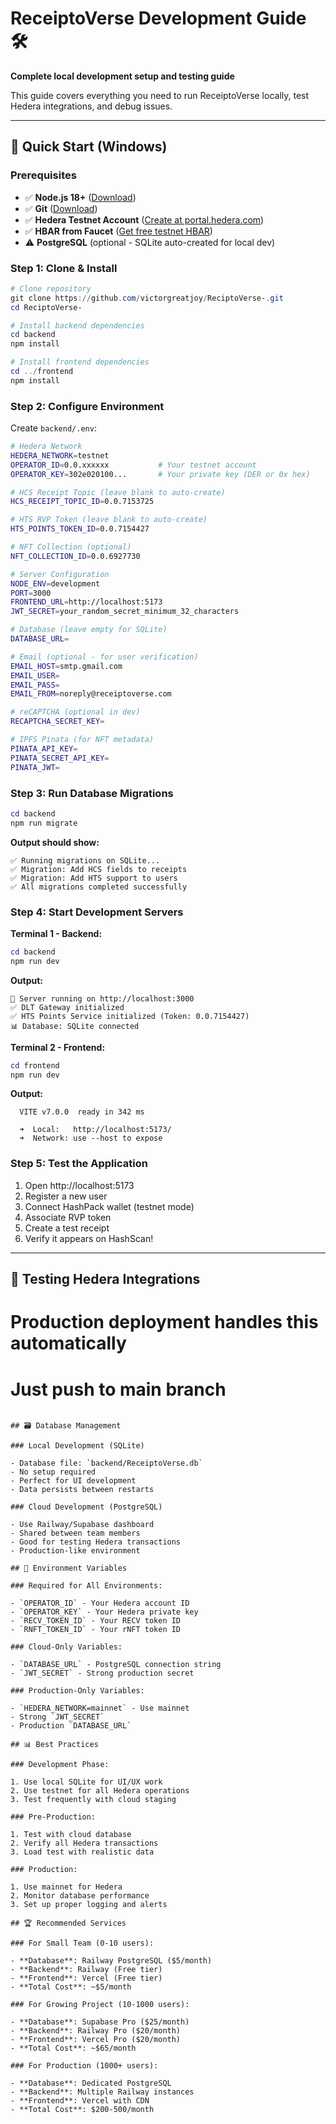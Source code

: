 # ReceiptoVerse Development Guide 🛠️

**Complete local development setup and testing guide**

This guide covers everything you need to run ReceiptoVerse locally, test Hedera integrations, and debug issues.

---

## 🚀 Quick Start (Windows)

### Prerequisites

- ✅ **Node.js 18+** ([Download](https://nodejs.org/))
- ✅ **Git** ([Download](https://git-scm.com/))
- ✅ **Hedera Testnet Account** ([Create at portal.hedera.com](https://portal.hedera.com/))
- ✅ **HBAR from Faucet** ([Get free testnet HBAR](https://portal.hedera.com/faucet))
- ⚠️ **PostgreSQL** (optional - SQLite auto-created for local dev)

### Step 1: Clone & Install

```powershell
# Clone repository
git clone https://github.com/victorgreatjoy/ReciptoVerse-.git
cd ReciptoVerse-

# Install backend dependencies
cd backend
npm install

# Install frontend dependencies
cd ../frontend
npm install
```

### Step 2: Configure Environment

Create `backend/.env`:

```bash
# Hedera Network
HEDERA_NETWORK=testnet
OPERATOR_ID=0.0.xxxxxx           # Your testnet account
OPERATOR_KEY=302e020100...       # Your private key (DER or 0x hex)

# HCS Receipt Topic (leave blank to auto-create)
HCS_RECEIPT_TOPIC_ID=0.0.7153725

# HTS RVP Token (leave blank to auto-create)
HTS_POINTS_TOKEN_ID=0.0.7154427

# NFT Collection (optional)
NFT_COLLECTION_ID=0.0.6927730

# Server Configuration
NODE_ENV=development
PORT=3000
FRONTEND_URL=http://localhost:5173
JWT_SECRET=your_random_secret_minimum_32_characters

# Database (leave empty for SQLite)
DATABASE_URL=

# Email (optional - for user verification)
EMAIL_HOST=smtp.gmail.com
EMAIL_USER=
EMAIL_PASS=
EMAIL_FROM=noreply@receiptoverse.com

# reCAPTCHA (optional in dev)
RECAPTCHA_SECRET_KEY=

# IPFS Pinata (for NFT metadata)
PINATA_API_KEY=
PINATA_SECRET_API_KEY=
PINATA_JWT=
```

### Step 3: Run Database Migrations

```powershell
cd backend
npm run migrate
```

**Output should show:**

```
✅ Running migrations on SQLite...
✅ Migration: Add HCS fields to receipts
✅ Migration: Add HTS support to users
✅ All migrations completed successfully
```

### Step 4: Start Development Servers

**Terminal 1 - Backend:**

```powershell
cd backend
npm run dev
```

**Output:**

```
🚀 Server running on http://localhost:3000
✅ DLT Gateway initialized
✅ HTS Points Service initialized (Token: 0.0.7154427)
📊 Database: SQLite connected
```

**Terminal 2 - Frontend:**

```powershell
cd frontend
npm run dev
```

**Output:**

```
  VITE v7.0.0  ready in 342 ms

  ➜  Local:   http://localhost:5173/
  ➜  Network: use --host to expose
```

### Step 5: Test the Application

1. Open http://localhost:5173
2. Register a new user
3. Connect HashPack wallet (testnet mode)
4. Associate RVP token
5. Create a test receipt
6. Verify it appears on HashScan!

---

## 🧪 Testing Hedera Integrations

# Production deployment handles this automatically

# Just push to main branch

```

## 🗃️ Database Management

### Local Development (SQLite)

- Database file: `backend/ReceiptoVerse.db`
- No setup required
- Perfect for UI development
- Data persists between restarts

### Cloud Development (PostgreSQL)

- Use Railway/Supabase dashboard
- Shared between team members
- Good for testing Hedera transactions
- Production-like environment

## 🔐 Environment Variables

### Required for All Environments:

- `OPERATOR_ID` - Your Hedera account ID
- `OPERATOR_KEY` - Your Hedera private key
- `RECV_TOKEN_ID` - Your RECV token ID
- `RNFT_TOKEN_ID` - Your rNFT token ID

### Cloud-Only Variables:

- `DATABASE_URL` - PostgreSQL connection string
- `JWT_SECRET` - Strong production secret

### Production-Only Variables:

- `HEDERA_NETWORK=mainnet` - Use mainnet
- Strong `JWT_SECRET`
- Production `DATABASE_URL`

## 📊 Best Practices

### Development Phase:

1. Use local SQLite for UI/UX work
2. Use testnet for all Hedera operations
3. Test frequently with cloud staging

### Pre-Production:

1. Test with cloud database
2. Verify all Hedera transactions
3. Load test with realistic data

### Production:

1. Use mainnet for Hedera
2. Monitor database performance
3. Set up proper logging and alerts

## 🏆 Recommended Services

### For Small Team (0-10 users):

- **Database**: Railway PostgreSQL ($5/month)
- **Backend**: Railway (Free tier)
- **Frontend**: Vercel (Free tier)
- **Total Cost**: ~$5/month

### For Growing Project (10-1000 users):

- **Database**: Supabase Pro ($25/month)
- **Backend**: Railway Pro ($20/month)
- **Frontend**: Vercel Pro ($20/month)
- **Total Cost**: ~$65/month

### For Production (1000+ users):

- **Database**: Dedicated PostgreSQL
- **Backend**: Multiple Railway instances
- **Frontend**: Vercel with CDN
- **Total Cost**: $200-500/month
```
